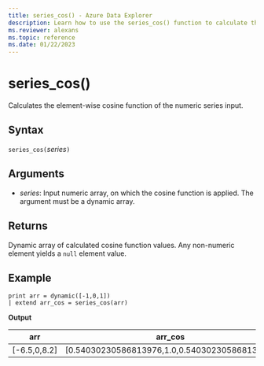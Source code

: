 ```yaml
---
title: series_cos() - Azure Data Explorer
description: Learn how to use the series_cos() function to calculate the element-wise cosine function of the numeric series input.
ms.reviewer: alexans
ms.topic: reference
ms.date: 01/22/2023
---
```

# series_cos()

Calculates the element-wise cosine function of the numeric series input.

## Syntax

`series_cos(`*series*`)`

## Arguments

* *series*: Input numeric array, on which the cosine function is applied. The argument must be a dynamic array.

## Returns

Dynamic array of calculated cosine function values. Any non-numeric element yields a `null` element value.

## Example

<!-- csl: https://help.kusto.windows.net/Samples -->
```kusto
print arr = dynamic([-1,0,1])
| extend arr_cos = series_cos(arr)
```

**Output**

|arr|arr_cos|
|---|---|
|[-6.5,0,8.2]|[0.54030230586813976,1.0,0.54030230586813976]|

